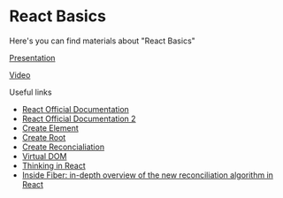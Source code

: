 # React Basics

Here's you can find materials about "React Basics"

[Presentation](https://solvdportal.sharepoint.com/:p:/s/GoogleDriveSolvdLABA/EUNJYnlatk5MhodypInDFfwBpFvN7LNayg3Wwyx9vFcH0Q?e=zqRK6e&nav=eyJzSWQiOjIxNDczNzUyNTcsImNJZCI6MTYyMzg1MDAwOH0)

[Video](https://solvdportal-my.sharepoint.com/personal/laba_solvd_com/_layouts/15/stream.aspx?id=%2Fpersonal%2Flaba%5Fsolvd%5Fcom%2FDocuments%2FRecordings%2FDevelopment%2DReact%2Ejs%2D2025%2D01%2D20250520%5F150542%2DMeeting%20Recording%2Emp4&referrer=StreamWebApp%2EWeb&referrerScenario=AddressBarCopied%2Eview%2E02bcd9f8%2D3bba%2D46e2%2Db11b%2D9208aee8938b)

Useful links

- [React Official Documentation](https://react.dev/learn)
- [React Official Documentation 2](https://react.dev/learn/describing-the-ui)
- [Create Element](https://react.dev/reference/react/createElement)
- [Create Root](https://react.dev/reference/react-dom/client/createRoot)
- [Create Reconcialiation](https://medium.com/javarevisited/react-reconciliation-algorithm-86e3e22c1b40)
- [Virtual DOM](https://blog.logrocket.com/virtual-dom-react/)
- [Thinking in React](https://react.dev/learn/thinking-in-react)
- [Inside Fiber: in-depth overview of the new reconciliation algorithm in React](https://indepth.dev/posts/1008/inside-fiber-in-depth-overview-of-the-new-reconciliation-algorithm-in-react)
